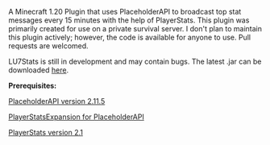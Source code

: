 A Minecraft 1.20 Plugin that uses PlaceholderAPI to broadcast top stat messages every 15 minutes with the help of PlayerStats. This plugin was primarily created for use on a private survival server. I don't plan to maintain this plugin actively; however, the code is available for anyone to use. Pull requests are welcomed.

LU7Stats is still in development and may contain bugs. The latest .jar can be downloaded [here](https://github.com/LuckVintage/LU7Stats/raw/main/target/lu7stats-1.0-SNAPSHOT.jar).

**Prerequisites:**

[PlaceholderAPI version 2.11.5](https://repo.extendedclip.com/content/repositories/placeholderapi/me/clip/placeholderapi/2.11.5/placeholderapi-2.11.5.jar)

[PlayerStatsExpansion for PlaceholderAPI](https://github.com/Artemis-the-gr8/PlayerStatsExpansion)

[PlayerStats version 2.1](https://github.com/itHotL/PlayerStats)
